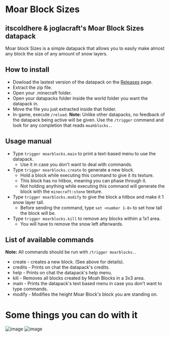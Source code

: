 # Moar Block Sizes
## itscoldhere &amp; joglacraft's Moar Block Sizes datapack
Moar block Sizes is a simple datapack that allows you to easily make almost any block the size of any amount of snow layers.
## How to install
- Dowload the lastest version of the datapack on the [Releases](https://github.com/itscoldhere/MoarBlocks/releases/tag/v1.0) page.
- Extract the zip file.
- Open your .minecraft folder.
- Open your datapacks folder inside the world folder you want the datapack in.
- Move the file you just extracted inside that folder.
- In-game, execute `/reload`.
**Note:** Unlike other datapacks, no feedback of the datapack being active will be given. Use the `/trigger` command and look for any completion that reads `moahblocks.`.
## Usage manual
- Type `trigger moarblocks.main` to print a text-based menu to use the datapack.
  - Use it in case you don't want to deal with commands.
- Type `trigger moarblocks.create` to generate a new block.
  - Hold a block while executing this command to give it its texture.
  - This block has no hitbox, meaning you can phase through it.
  - Not holding anything while executing this command will generate the block with the `minecraft:stone` texture.
- Type `trigger moarblocks.modify` to give the block a hitbox and make it 1 snow layer tall.
  - Before sending the command, type `set <number 1-8>` to set how tall the block will be.
- Type `trigger moarblocks.kill` to remove any blocks withim a 1x1 area.
  - You will have to remove the snow left afterwards.
## List of available commands
**Note:** All commands should be run with `/trigger moarblocks.`.
- create - creates a new block. (See above for details).
- credits - Prints on chat the datapack's credits.
- help - Prints on chat the datapack's help menu.
- kill - Removes all blocks created by Moah Blocks in a 3x3 area.
- main - Prints the datapack's text based menu in case you don't want to type commands.
- modify - Modifies the height Moar Block's block you are standing on.

# Some things you can do with it
![image](https://github.com/itscoldhere/MoarBlockSizes/assets/118459764/7ca02f0d-779a-47c0-b4f9-98945c1bf33e)
![image](https://github.com/itscoldhere/MoarBlockSizes/assets/118459764/76a3286a-2351-4982-b7f0-1378720730ac)

